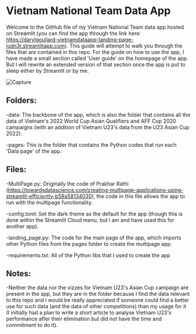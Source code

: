 # Vietnam National Team Data App
Welcome to the GitHub file of my Vietnam National Team data app hosted on Streamlit (you can find the app through the link here: https://darylgouilard-vietnamdataapp-landing-page-iudn3r.streamlitapp.com). This guide will attempt to walk you through the files that are contained in this repo. For the guide on how to use the app, I have made a small section called 'User guide' on the homepage of the app. But I will rewrite an extended version of that section once the app is put to sleep either by Streamlit or by me.

![Capture](https://user-images.githubusercontent.com/63649138/183244933-df54022e-4ea2-4d75-8c86-11d76304e2c2.PNG)

## Folders:
-data: The backbone of the app, which is also the folder that contains all the data of Vietnam's 2022 World Cup Asian Qualifiers and AFF Cup 2020 campaigns (with an addition of Vietnam U23's data from the U23 Asian Cup 2022).

-pages: This is the folder that contains the Python codes that run each 'Data page' of the app.

## Files:
-MultiPage.py: Originally the code of Prakhar Rathi (https://towardsdatascience.com/creating-multipage-applications-using-streamlit-efficiently-b58a58134030), the code in this file allows the app to run with the multipage functionality.

-config.toml: Set the dark theme as the default for the app (though this is done within the Streamlit Cloud menu, but I am and have used this for another app).

-landing_page.py: The code for the main page of the app, which imports other Python files from the pages folder to create the multipage app.

-requirements.txt: All of the Python libs that I used to create the app

## Notes:
-Neither the data nor the vizzes for Vietnam U23's Asian Cup campaign are present in the app, but they are in the folder because I find the data relevant to this repo and I would be really appreciated if someone could find a better use for such data (and the data of other competitions) than my usage for it (I initially had a plan to write a short article to analyse Vietnam U23's performance after their elimination but did not have the time and commitment to do it).
